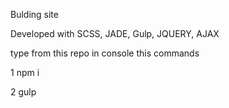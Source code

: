 Bulding site

Developed with SCSS, JADE, Gulp, JQUERY, AJAX

type from this repo in console this commands 

1 npm i 

2 gulp